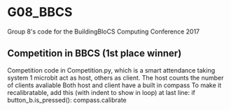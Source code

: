 # G08_BBCS
Group 8's code for the BuildingBloCS Computing Conference 2017

## Competition in BBCS (1st place winner)
Competition code in Competition.py, which is a smart attendance taking system
1 microbit act as host, others as client.
The host counts the number of clients avaliable
Both host and client have a built in compass
To make it recalibratable, add this (with indent to show in loop) at last line:
if button_b.is_pressed(): compass.calibrate
